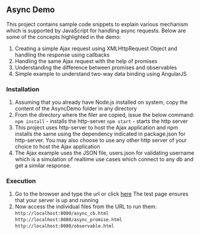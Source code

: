 ## Async Demo

This project contains sample code snippets to explain various mechanism which is supported by JavaScript for handling async requests. Below are some of the concepts highlighted in the demo:

1. Creating a simple Ajax request using XMLHttpRequest Object and handling the response using callbacks
2. Handling the same Ajax request with the help of promises
3. Understanding the difference between promises and observables
4. Simple example to understand two-way data binding using AngularJS

### Installation

1. Assuming that you already have Node.js installed on system, copy the content of the AsyncDemo folder in any directory
2. From the directory where the filer are copied, issue the below command:
	`npm install` - installs the http-server
	`npm start` - starts the http server
2. This project uses http-server to host the Ajax application and npm installs the same using the dependency indicated in package.json for http-server. You may also choose to use any other http server of your choice to host the Ajax application
3. The Ajax example uses the JSON file, users.json for validating username which is a simulation of realtime use cases which connect to any db and get a similar response.

### Execution

1. Go to the browser and type the url or click [here](http://localhost:8080/index.html) The test page ensures that your server is up and running
2. Now access the individual files from the URL to run them:
	`http://localhost:8080/async_cb.html`
	`http://localhost:8080/async_promise.html`
	`http://localhost:8080/observable.html`
